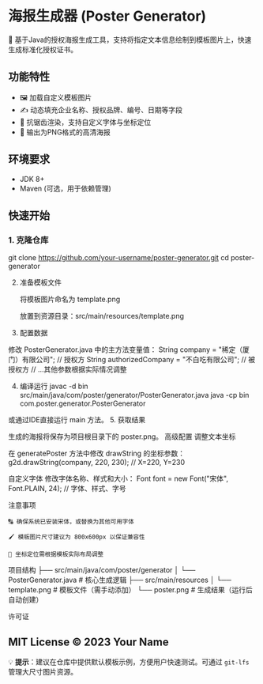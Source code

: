 # 海报生成器 (Poster Generator)

📌 基于Java的授权海报生成工具，支持将指定文本信息绘制到模板图片上，快速生成标准化授权证书。

## 功能特性

- 🖼️ 加载自定义模板图片
- ✍️ 动态填充企业名称、授权品牌、编号、日期等字段
- 🎨 抗锯齿渲染，支持自定义字体与坐标定位
- 📁 输出为PNG格式的高清海报

## 环境要求

- JDK 8+
- Maven (可选，用于依赖管理)

## 快速开始

### 1. 克隆仓库
git clone https://github.com/your-username/poster-generator.git
cd poster-generator

2. 准备模板文件

    将模板图片命名为 template.png

    放置到资源目录：src/main/resources/template.png

3. 配置数据

修改 PosterGenerator.java 中的主方法变量值：
String company = "稀定（厦门）有限公司";          // 授权方
String authorizedCompany = "不白吃有限公司";      // 被授权方
// ...其他参数根据实际情况调整

4. 编译运行
javac -d bin src/main/java/com/poster/generator/PosterGenerator.java
java -cp bin com.poster.generator.PosterGenerator

或通过IDE直接运行 main 方法。
5. 获取结果

生成的海报将保存为项目根目录下的 poster.png。
高级配置
调整文本坐标

在 generatePoster 方法中修改 drawString 的坐标参数：
g2d.drawString(company, 220, 230);  // X=220, Y=230

自定义字体
修改字体名称、样式和大小：
Font font = new Font("宋体", Font.PLAIN, 24);  // 字体、样式、字号

注意事项

    🔠 确保系统已安装宋体，或替换为其他可用字体

    🖌️ 模板图片尺寸建议为 800x600px 以保证兼容性

    📍 坐标定位需根据模板实际布局调整

项目结构
├── src/main/java/com/poster/generator
│   └── PosterGenerator.java       # 核心生成逻辑
├── src/main/resources
│   └── template.png               # 模板文件（需手动添加）
└── poster.png                      # 生成结果（运行后自动创建）

许可证

MIT License © 2023 Your Name
---
💡 **提示**：建议在仓库中提供默认模板示例，方便用户快速测试。可通过 `git-lfs` 管理大尺寸图片资源。
